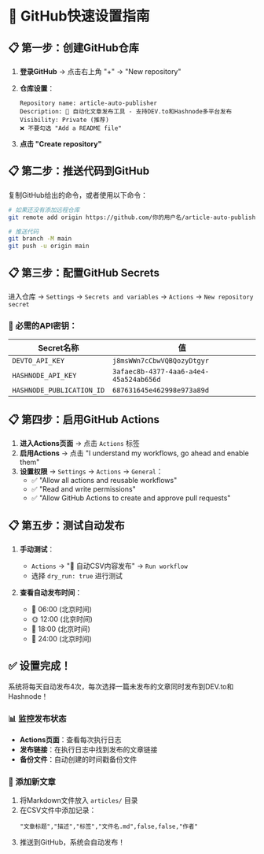 # 🚀 GitHub快速设置指南

## 📋 第一步：创建GitHub仓库

1. **登录GitHub** → 点击右上角 "+" → "New repository"

2. **仓库设置**：
   ```
   Repository name: article-auto-publisher
   Description: 🤖 自动化文章发布工具 - 支持DEV.to和Hashnode多平台发布
   Visibility: Private (推荐)
   ❌ 不要勾选 "Add a README file"
   ```

3. **点击 "Create repository"**

## 📋 第二步：推送代码到GitHub

复制GitHub给出的命令，或者使用以下命令：

```bash
# 如果还没有添加远程仓库
git remote add origin https://github.com/你的用户名/article-auto-publisher.git

# 推送代码
git branch -M main
git push -u origin main
```

## 📋 第三步：配置GitHub Secrets

进入仓库 → `Settings` → `Secrets and variables` → `Actions` → `New repository secret`

### 🔑 必需的API密钥：

| Secret名称 | 值 |
|------------|-----|
| `DEVTO_API_KEY` | `j8msWWn7cCbwVQBQozyDtgyr` |
| `HASHNODE_API_KEY` | `3afaec8b-4377-4aa6-a4e4-45a524ab656d` |
| `HASHNODE_PUBLICATION_ID` | `687631645e462998e973a89d` |

## 📋 第四步：启用GitHub Actions

1. **进入Actions页面** → 点击 `Actions` 标签
2. **启用Actions** → 点击 "I understand my workflows, go ahead and enable them"
3. **设置权限** → `Settings` → `Actions` → `General`：
   - ✅ "Allow all actions and reusable workflows"
   - ✅ "Read and write permissions"
   - ✅ "Allow GitHub Actions to create and approve pull requests"

## 📋 第五步：测试自动发布

1. **手动测试**：
   - `Actions` → "🤖 自动CSV内容发布" → `Run workflow`
   - 选择 `dry_run: true` 进行测试

2. **查看自动发布时间**：
   - 🌅 06:00 (北京时间)
   - 🌞 12:00 (北京时间)  
   - 🌆 18:00 (北京时间)
   - 🌙 24:00 (北京时间)

## ✅ 设置完成！

系统将每天自动发布4次，每次选择一篇未发布的文章同时发布到DEV.to和Hashnode！

### 📊 监控发布状态

- **Actions页面**：查看每次执行日志
- **发布链接**：在执行日志中找到发布的文章链接
- **备份文件**：自动创建的时间戳备份文件

### 🔄 添加新文章

1. 将Markdown文件放入 `articles/` 目录
2. 在CSV文件中添加记录：
   ```csv
   "文章标题","描述","标签","文件名.md",false,false,"作者"
   ```
3. 推送到GitHub，系统会自动发布！ 